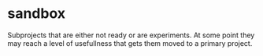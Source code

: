 # sandbox

Subprojects that are either not ready or are experiments.  At some point they may reach a level of usefullness that
gets them moved to a primary project.
